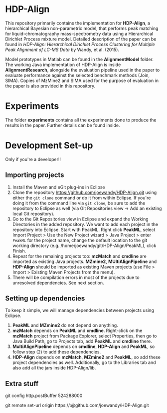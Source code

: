 HDP-Align
==================

This repository primarily contains the implementation for **HDP-Align**, a hierarchical Bayesian non-parametric model, that performs peak matching for liquid-chromatography mass-spectrometry data using a Hierarchical Dirichlet Process mixture model. Detailed description of the paper can be found in *HDP-Align: Hierarchical Dirichlet Process Clustering for Multiple Peak Alignment of LC-MS Data* by Wandy, et al. (2015).

Model prototypes in Matlab can be found in the **AlignmentModel** folder. The working Java implementation of HDP-Align is inside **AlignmentResearch**, alongside the evaluation pipeline used in the paper to evaluate performance against the selected benchmark methods (Join, SIMA). Copies of MzMine2 and SIMA used for the purpose of evaluation in the paper is also provided in this repository.

Experiments
======================================

The folder **experiments** contains all the experiments done to produce the results in the paper. Further details can be found inside.

Development Set-up
======================================

Only if you're a developer!! 

Importing projects
------------------

1. Install the Maven and eGit plug-ins in Eclipse
2. Clone the repository https://github.com/joewandy/HDP-Align.git using either the `git clone` command or do it from within Eclipse. If you're doing it from the command line via `git clone`, be sure to add the repository to Eclipse as well (via Git Repositories view -> Add an existing local Git repository).
3. Go to the Git Repositories view in Eclipse and expand the Working Directories in the added repository. We want to add each project in the repository into Eclipse. Start with PeakML. Right click **PeakML**, select Import Project > Use the New Project wizard > Java Project > enter `PeakML` for the project name, change the default location to the git working directory (e.g. /home/joewandy/git/HDP-Align/PeakML), click Finish.
4. Repeat for the remaining projects too: **mzMatch** and **cmdline** are imported as existing Java projects. **MZmine2**, **MUltiAlignPipeline** and **HDP-Align** should be imported as existing Maven projects (use File > Import > Existing Maven Projects from the menu). 
5. There will be compilation errors in most of the projects due to unresolved dependencies. See next section.

Setting up dependencies
-----------------------

To keep it simple, we will manage dependencies between projects using Eclipse. 

1. **PeakML** and **MZmine2** do not depend on anything. 
2. **mzMatch** depends on **PeakML** and **cmdline**. Right-click on the **mzMatch** project from Package Explorer, select Properties, then go to Java Build Path, go to Projects tab, add **PeakML** and **cmdline** there.
3. **MultiAlignPipeline** depends on **cmdline**, **HDP-Align** and **PeakML**, so follow step (2) to add these dependencies.
4. **HDP-Align** depends on **mzMatch**, **MZmine2** and **PeakML**, so add these project dependencies as well. Additionally, go to the Libraries tab and also add all the jars inside HDP-Align/lib.

Extra stuff
-----------

git config http.postBuffer 524288000

git remote set-url origin https://<user>:<password>@github.com/joewandy/HDP-Align.git
